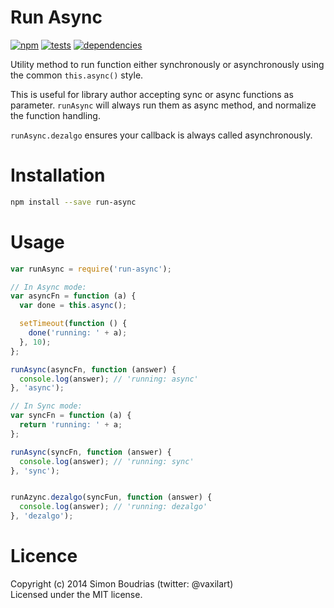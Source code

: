 Run Async
=========

[![npm](https://badge.fury.io/js/run-async.svg)](http://badge.fury.io/js/run-async) [![tests](https://travis-ci.org/SBoudrias/run-async.svg?branch=master)](http://travis-ci.org/SBoudrias/run-async) [![dependencies](https://david-dm.org/SBoudrias/run-async.svg?theme=shields.io)](https://david-dm.org/SBoudrias/run-async)

Utility method to run function either synchronously or asynchronously using the common `this.async()` style.

This is useful for library author accepting sync or async functions as parameter. `runAsync` will always run them as async method, and normalize the function handling.

`runAsync.dezalgo` ensures your callback is always called asynchronously.

Installation
=========

```bash
npm install --save run-async
```

Usage
=========

```js
var runAsync = require('run-async');

// In Async mode:
var asyncFn = function (a) {
  var done = this.async();

  setTimeout(function () {
    done('running: ' + a);
  }, 10);
};

runAsync(asyncFn, function (answer) {
  console.log(answer); // 'running: async'
}, 'async');

// In Sync mode:
var syncFn = function (a) {
  return 'running: ' + a;
};

runAsync(syncFn, function (answer) {
  console.log(answer); // 'running: sync'
}, 'sync');


runAzync.dezalgo(syncFun, function (answer) {
  console.log(answer); // 'running: dezalgo'
}, 'dezalgo');
```

Licence
========

Copyright (c) 2014 Simon Boudrias (twitter: @vaxilart)  
Licensed under the MIT license.
